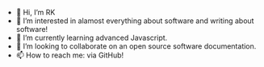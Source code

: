 - 👋 Hi, I’m RK
- 👀 I’m interested in alamost everything about software and writing about software!
- 🌱 I’m currently learning advanced Javascript.
- 💞️ I’m looking to collaborate on an open source software documentation.
- 📫 How to reach me: via GitHub!

<!---
rkmanga/rkmanga is a ✨ special ✨ repository because its `README.md` (this file) appears on your GitHub profile.
You can click the Preview link to take a look at your changes.
--->
